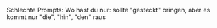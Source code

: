 
Schlechte Prompts: 
Wo hast du nur: sollte "gesteckt" bringen, aber es kommt nur "die", "hin", "den" raus 